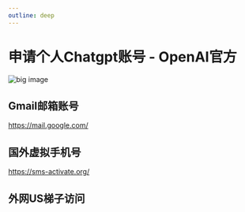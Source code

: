 ```yaml
---
outline: deep
---
```


# 申请个人Chatgpt账号 - OpenAI官方


![big image](https://images.openai.com/blob/8d14e8f0-e267-4b8b-a9f2-a79120808f5a/chatgpt.jpg?trim=0,0,0,0&width=2600)

## Gmail邮箱账号

https://mail.google.com/


## 国外虚拟手机号

https://sms-activate.org/

## 外网US梯子访问

